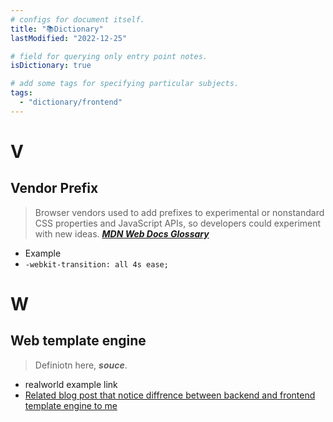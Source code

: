```yaml
---
# configs for document itself.
title: "📚Dictionary"
lastModified: "2022-12-25"

# field for querying only entry point notes.
isDictionary: true

# add some tags for specifying particular subjects.
tags:
  - "dictionary/frontend"
---
```

# V
## Vendor Prefix
> Browser vendors used to add prefixes to experimental or nonstandard CSS properties and JavaScript APIs, so developers could experiment with new ideas. **_[MDN Web Docs Glossary](https://developer.mozilla.org/en-US/docs/Glossary/Vendor_Prefix)_**
- Example
- `-webkit-transition: all 4s ease;`

# W
## Web template engine
> Definiotn here, __*souce*__.
- realworld example link
- [Related blog post that notice diffrence between backend and frontend template engine to me](https://usefultoknow.tistory.com/entry/%ED%85%9C%ED%94%8C%EB%A6%BF-%EC%97%94%EC%A7%84Template-Engine-%EC%9D%B4%EB%9E%80)
